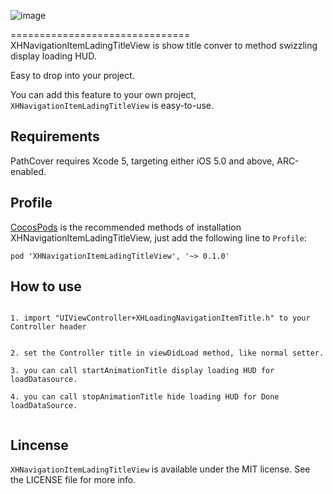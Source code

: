 ![image](https://github.com/JackTeam/XHNavigationItemLadingTitleView/raw/master/Screenshots/XHNavigationItemLadingTitleView.gif)

===============================
XHNavigationItemLadingTitleView is show title conver to method swizzling display loading HUD.


Easy to drop into your project.      

You can add this feature to your own project, `XHNavigationItemLadingTitleView` is easy-to-use.      

## Requirements ##

PathCover requires Xcode 5, targeting either iOS 5.0 and above, ARC-enabled.      


## Profile

[CocosPods](http://cocosPods.org) is the recommended methods of installation XHNavigationItemLadingTitleView, just add the following line to `Profile`:

```
pod 'XHNavigationItemLadingTitleView', '~> 0.1.0'
```

## How to use ##
```objc

1. import "UIViewController+XHLoadingNavigationItemTitle.h" to your Controller header        


2. set the Controller title in viewDidLoad method, like normal setter.       

3. you can call startAnimationTitle display loading HUD for loadDatasource.         

4. you can call stopAnimationTitle hide loading HUD for Done loadDataSource.         


```
## Lincense ##

`XHNavigationItemLadingTitleView` is available under the MIT license. See the LICENSE file for more info.
